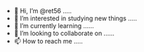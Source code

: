 - 👋 Hi, I’m @ret56 .....
- 👀 I’m interested in studying new things .....
- 🌱 I’m currently learning ......
- 💞️ I’m looking to collaborate on ......
- 📫 How to reach me .....
  

<!---
ret56/ret56 is a ✨ special ✨ repository because its `README.md` (this file) appears on your GitHub profile.
You can click the Preview link to take a look at your changes.
--->
